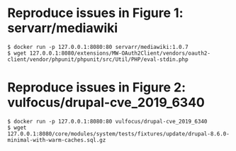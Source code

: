 # Reproduce issues in Figure 1: servarr/mediawiki

```
$ docker run -p 127.0.0.1:8080:80 servarr/mediawiki:1.0.7
$ wget 127.0.0.1:8080/extensions/MW-OAuth2Client/vendors/oauth2-client/vendor/phpunit/phpunit/src/Util/PHP/eval-stdin.php
```

# Reproduce issues in Figure 2: vulfocus/drupal-cve_2019_6340

```
$ docker run -p 127.0.0.1:8080:80 vulfocus/drupal-cve_2019_6340
$ wget 127.0.0.1:8080/core/modules/system/tests/fixtures/update/drupal-8.6.0-minimal-with-warm-caches.sql.gz
